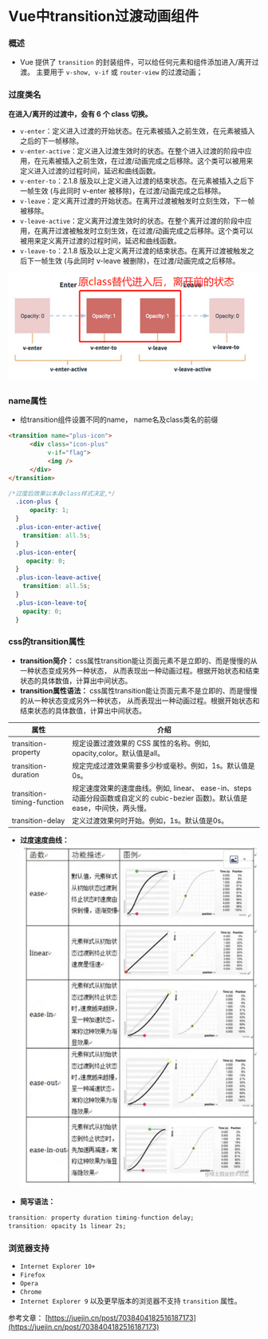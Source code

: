 
# Vue中transition过渡动画组件

### 概述
- Vue 提供了 `transition` 的封装组件，可以给任何元素和组件添加进入/离开过渡。
  主要用于 `v-show, v-if` 或 `router-view` 的过渡动画；

### 过度类名
**在进入/离开的过渡中，会有 6 个 class 切换。**
- `v-enter`：定义进入过渡的开始状态。在元素被插入之前生效，在元素被插入之后的下一帧移除。
- `v-enter-active`：定义进入过渡生效时的状态。在整个进入过渡的阶段中应用，在元素被插入之前生效，在过渡/动画完成之后移除。这个类可以被用来定义进入过渡的过程时间，延迟和曲线函数。
- `v-enter-to`：2.1.8 版及以上定义进入过渡的结束状态。在元素被插入之后下一帧生效 (与此同时 v-enter 被移除)，在过渡/动画完成之后移除。
- `v-leave`：定义离开过渡的开始状态。在离开过渡被触发时立刻生效，下一帧被移除。
- `v-leave-active`：定义离开过渡生效时的状态。在整个离开过渡的阶段中应用，在离开过渡被触发时立刻生效，在过渡/动画完成之后移除。这个类可以被用来定义离开过渡的过程时间，延迟和曲线函数。
- `v-leave-to`：2.1.8 版及以上定义离开过渡的结束状态。在离开过渡被触发之后下一帧生效 (与此同时 v-leave 被删除)，在过渡/动画完成之后移除。

![图片](/images/frontEnd/vue/img_2.png)

### name属性
- 给transition组件设置不同的name， name名及class类名的前缀
```html
<transition name="plus-icon">
      <div class="icon-plus"
           v-if="flag">
           <img />
      </div>
</transition>
```
```css
/*过度后效果以本身class样式决定,*/
  .icon-plus {
      opacity: 1;
  }
  .plus-icon-enter-active{
    transition: all.5s;
  }
  .plus-icon-enter{
     opacity: 0;
  }
  .plus-icon-leave-active{
    transition: all.5s;
  }
  .plus-icon-leave-to{
    opacity: 0;
  }
```

### css的transition属性
- **transition简介：** css属性transition能让页面元素不是立即的、而是慢慢的从一种状态变成另外一种状态，
  从而表现出一种动画过程。根据开始状态和结束状态的具体数值，计算出中间状态。
- **transition属性语法：** css属性transition能让页面元素不是立即的、而是慢慢的从一种状态变成另外一种状态，
  从而表现出一种动画过程。根据开始状态和结束状态的具体数值，计算出中间状态。


| 属性                         | 介绍                                                                                  |
|----------------------------|-------------------------------------------------------------------------------------|
| transition-property        | 规定设置过渡效果的 CSS 属性的名称。例如, opacity,color。默认值是all。                                      |
| transition-duration        | 规定完成过渡效果需要多少秒或毫秒。例如，1s。默认值是0s。                                                      |
| transition-timing-function | 规定速度效果的速度曲线。例如, linear、 ease-in、steps动画分段函数或自定义的 cubic-bezier 函数)。默认值是ease，中间快，两头慢。 |
| transition-delay           | 定义过渡效果何时开始。例如，1s。默认值是0s。                                                            |

- **过度速度曲线：**
  ![图片](/images/frontEnd/vue/img_3.png)

- **简写语法：**
```css
transition: property duration timing-function delay;
transition: opacity 1s linear 2s;
```

### 浏览器支持
- `Internet Explorer 10+`
- `Firefox`
- `Opera`
- `Chrome`
- `Internet Explorer 9` 以及更早版本的浏览器不支持 `transition` 属性。

参考文章： [https://juejin.cn/post/7038404182516187173](https://juejin.cn/post/7038404182516187173)